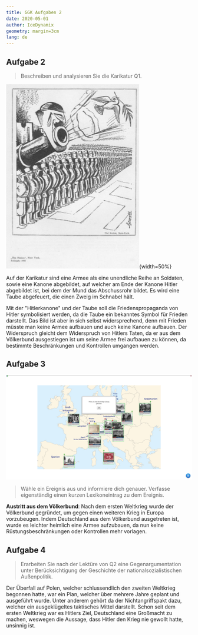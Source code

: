 ```yaml
---
title: GGK Aufgaben 2
date: 2020-05-01
author: IceDynamix
geometry: margin=3cm
lang: de
---
```


## Aufgabe 2

> Beschreiben und analysieren Sie die Karikatur Q1.

![Q1](img/Screenshot_2020-05-01_16-57-36.png){width=50%}

Auf der Karikatur sind eine Armee als eine unendliche Reihe an
Soldaten, sowie eine Kanone abgebildet, auf welcher am Ende der Kanone
Hitler abgebildet ist, bei dem der Mund das Abschussrohr bildet. Es
wird eine Taube abgefeuert, die einen Zweig im Schnabel hält.

Mit der "Hitlerkanone" und der Taube soll die Friedenspropaganda von
Hitler symbolisiert werden, da die Taube ein bekanntes Symbol für
Frieden darstellt. Das Bild ist aber in sich selbst widersprechend,
denn mit Frieden müsste man keine Armee aufbauen und auch keine Kanone
aufbauen. Der Widerspruch gleicht dem Widerspruch von Hitlers Taten, da
er aus dem Völkerbund ausgestiegen ist um seine Armee frei aufbauen zu
können, da bestimmte Beschränkungen und Kontrollen umgangen werden.

## Aufgabe 3

![Das Quiz der Webseite](img/Screenshot_2020-05-01_17-09-38.png)

> Wähle ein Ereignis aus und informiere dich genauer. Verfasse
> eigenständig einen kurzen Lexikoneintrag zu dem Ereignis.

**Austritt aus dem Völkerbund**: Nach dem ersten Weltkrieg wurde der
Völkerbund gegründet, um gegen einen weiteren Krieg in Europa
vorzubeugen. Indem Deutschland aus dem Völkerbund ausgetreten ist,
wurde es leichter heimlich eine Armee aufzubauen, da nun keine
Rüstungsbeschränkungen oder Kontrollen mehr vorlagen.

## Aufgabe 4

> Erarbeiten Sie nach der Lektüre von Q2 eine Gegenargumentation unter
> Berücksichtigung der Geschichte der nationalsozialistischen
> Außenpolitik.

Der Überfall auf Polen, welcher schlussendlich den zweiten Weltkrieg
begonnen hatte, war ein Plan, welcher über mehrere Jahre geplant und
ausgeführt wurde. Unter anderem gehört da der Nichtangriffspakt dazu,
welcher ein ausgeklügeltes taktisches Mittel darstellt. Schon seit dem
ersten Weltkrieg war es Hitlers Ziel, Deutschland eine Großmacht zu
machen, weswegen die Aussage, dass Hitler den Krieg nie gewollt hatte,
unsinnig ist.
